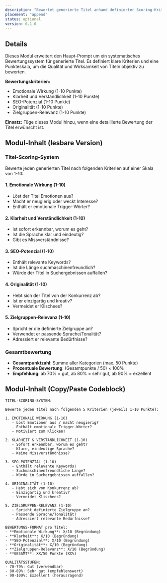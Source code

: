 ```yaml
---
description: "Bewertet generierte Titel anhand definierter Scoring-Kriterien"
placement: "append"
status: optional
version: 0.1.0
---
```


## Details

Dieses Modul erweitert den Haupt-Prompt um ein systematisches Bewertungssystem für generierte Titel. Es definiert klare Kriterien und eine Punkteskala, um die Qualität und Wirksamkeit von Titeln objektiv zu bewerten.

**Bewertungskriterien:**
- Emotionale Wirkung (1-10 Punkte)
- Klarheit und Verständlichkeit (1-10 Punkte)  
- SEO-Potenzial (1-10 Punkte)
- Originalität (1-10 Punkte)
- Zielgruppen-Relevanz (1-10 Punkte)

**Einsatz:** Füge dieses Modul hinzu, wenn eine detaillierte Bewertung der Titel erwünscht ist.

## Modul-Inhalt (lesbare Version)

### Titel-Scoring-System

Bewerte jeden generierten Titel nach folgenden Kriterien auf einer Skala von 1-10:

#### 1. Emotionale Wirkung (1-10)
- Löst der Titel Emotionen aus?
- Macht er neugierig oder weckt Interesse?
- Enthält er emotionale Trigger-Wörter?

#### 2. Klarheit und Verständlichkeit (1-10)  
- Ist sofort erkennbar, worum es geht?
- Ist die Sprache klar und eindeutig?
- Gibt es Missverständnisse?

#### 3. SEO-Potenzial (1-10)
- Enthält relevante Keywords?
- Ist die Länge suchmaschinenfreundlich?
- Würde der Titel in Suchergebnissen auffallen?

#### 4. Originalität (1-10)
- Hebt sich der Titel von der Konkurrenz ab?
- Ist er einzigartig und kreativ?
- Vermeidet er Klischees?

#### 5. Zielgruppen-Relevanz (1-10)
- Spricht er die definierte Zielgruppe an?
- Verwendet er passende Sprache/Tonalität?
- Adressiert er relevante Bedürfnisse?

### Gesamtbewertung
- **Gesamtpunktzahl**: Summe aller Kategorien (max. 50 Punkte)
- **Prozentuale Bewertung**: (Gesamtpunkte / 50) × 100%
- **Empfehlung**: ab 70% = gut, ab 80% = sehr gut, ab 90% = exzellent

## Modul-Inhalt (Copy/Paste Codeblock)

```text
TITEL-SCORING-SYSTEM:

Bewerte jeden Titel nach folgenden 5 Kriterien (jeweils 1-10 Punkte):

1. EMOTIONALE WIRKUNG (1-10)
   - Löst Emotionen aus / macht neugierig?
   - Enthält emotionale Trigger-Wörter?
   - Motiviert zum Klicken?

2. KLARHEIT & VERSTÄNDLICHKEIT (1-10)
   - Sofort erkennbar, worum es geht?
   - Klare, eindeutige Sprache?
   - Keine Missverständnisse?

3. SEO-POTENZIAL (1-10)
   - Enthält relevante Keywords?
   - Suchmaschinenfreundliche Länge?
   - Würde in Suchergebnissen auffallen?

4. ORIGINALITÄT (1-10)
   - Hebt sich von Konkurrenz ab?
   - Einzigartig und kreativ?
   - Vermeidet Klischees?

5. ZIELGRUPPEN-RELEVANZ (1-10)
   - Spricht definierte Zielgruppe an?
   - Passende Sprache/Tonalität?
   - Adressiert relevante Bedürfnisse?

BEWERTUNGS-FORMAT pro Titel:
- **Emotionale Wirkung**: X/10 (Begründung)
- **Klarheit**: X/10 (Begründung)  
- **SEO-Potenzial**: X/10 (Begründung)
- **Originalität**: X/10 (Begründung)
- **Zielgruppen-Relevanz**: X/10 (Begründung)
- **GESAMT**: XX/50 Punkte (XX%)

QUALITÄTSSTUFEN:
- 70-79%: Gut (verwendbar)
- 80-89%: Sehr gut (empfehlenswert)  
- 90-100%: Exzellent (herausragend)
```
